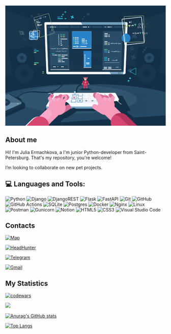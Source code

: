 ![Header](https://github.com/miscanth/miscanth/blob/main/assets/header.gif)


## About me
Hi! I'm Julia Ermachkova, a I'm junior Python-developer from Saint-Petersburg. That's my repository, you're welcome! 

I’m looking to collaborate on new pet projects.


## 💻 Languages and Tools:

![Python](https://img.shields.io/badge/python-3670A0?style=for-the-badge&logo=python&logoColor=ffdd54)  ![Django](https://img.shields.io/badge/django-%23092E20.svg?style=for-the-badge&logo=django&logoColor=white)  ![DjangoREST](https://img.shields.io/badge/DJANGO-REST-ff1709?style=for-the-badge&logo=django&logoColor=white&color=ff1709&labelColor=gray)  ![Flask](https://img.shields.io/badge/flask-%23000.svg?style=for-the-badge&logo=flask&logoColor=white)  ![FastAPI](https://img.shields.io/badge/FastAPI-005571?style=for-the-badge&logo=fastapi)  ![Git](https://img.shields.io/badge/git-%23F05033.svg?style=for-the-badge&logo=git&logoColor=white)  ![GitHub](https://img.shields.io/badge/github-%23121011.svg?style=for-the-badge&logo=github&logoColor=white)  ![GitHub Actions](https://img.shields.io/badge/github%20actions-%232671E5.svg?style=for-the-badge&logo=githubactions&logoColor=white)  ![SQLite](https://img.shields.io/badge/sqlite-%2307405e.svg?style=for-the-badge&logo=sqlite&logoColor=white)  ![Postgres](https://img.shields.io/badge/postgres-%23316192.svg?style=for-the-badge&logo=postgresql&logoColor=white)  ![Docker](https://img.shields.io/badge/docker-%230db7ed.svg?style=for-the-badge&logo=docker&logoColor=white)  ![Nginx](https://img.shields.io/badge/nginx-%23009639.svg?style=for-the-badge&logo=nginx&logoColor=white)  ![Linux](https://img.shields.io/badge/Linux-FCC624?style=for-the-badge&logo=linux&logoColor=black)  ![Postman](https://img.shields.io/badge/Postman-FF6C37?style=for-the-badge&logo=postman&logoColor=white)  ![Gunicorn](https://img.shields.io/badge/gunicorn-%298729.svg?style=for-the-badge&logo=gunicorn&logoColor=white)  ![Notion](https://img.shields.io/badge/Notion-%23000000.svg?style=for-the-badge&logo=notion&logoColor=white)  ![HTML5](https://img.shields.io/badge/html5-%23E34F26.svg?style=for-the-badge&logo=html5&logoColor=white)  ![CSS3](https://img.shields.io/badge/css3-%231572B6.svg?style=for-the-badge&logo=css3&logoColor=white)  ![Visual Studio Code](https://img.shields.io/badge/Visual%20Studio%20Code-0078d7.svg?style=for-the-badge&logo=visual-studio-code&logoColor=white)


## Contacts


[![Map](https://img.shields.io/badge/-Санкт--Петербург-c4c3d0?style=for-the-badge&logo=yandex)](https://yandex.ru/maps/geo/sankt_peterburg/53152804/?ll=30.317044%2C59.941087&z=12.4)

[![HeadHunter](https://img.shields.io/badge/HH-HeadHunter-cd5c5c?style=for-the-badge&logo=hh)](https://spb.hh.ru/resume/4c5a4547ff0d141a440039ed1f796f6157664d)

[![Telegram](https://img.shields.io/badge/-Telegram-50d6de?style=for-the-badge&logo=telegram)](https://t.me/miscanth)

[![Gmail](https://img.shields.io/badge/-Miscanth@gmail.com-c0c0c0?style=for-the-badge&logo=gmail)](mailto:miscanth@gmail.com)


## My Statistics

[![codewars](https://www.codewars.com/users/miscanth/badges/micro)](https://www.codewars.com/users/miscanth)

![](https://komarev.com/ghpvc/?username=miscanth)

[![Anurag's GitHub stats](https://github-readme-stats.vercel.app/api?username=miscanth)](https://github.com/anuraghazra/github-readme-stats)

[![Top Langs](https://github-readme-stats.vercel.app/api/top-langs/?username=miscanth&layout=compact)](https://github.com/anuraghazra/github-readme-stats)
